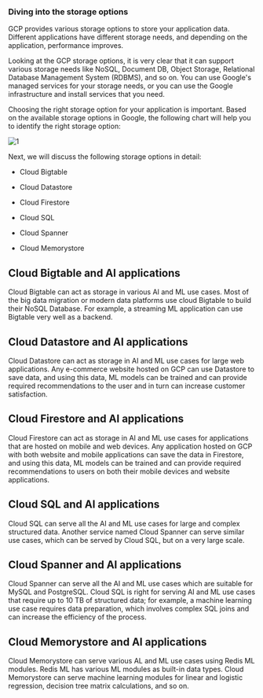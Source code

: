 
### Diving into the storage options

GCP provides various storage options to store your application data. Different applications have different storage needs, and depending on the application, performance improves.

Looking at the GCP storage options, it is very clear that it can support various storage needs like NoSQL, Document DB, Object Storage, Relational Database Management System (RDBMS), and so on. You can use Google's managed services for your storage needs, or you can use the Google infrastructure and install services that you need.

Choosing the right storage option for your application is important. Based on the available storage options in Google, the following chart will help you to identify the right storage option:


![1](https://user-images.githubusercontent.com/23625821/122635361-bbb09e80-d0e3-11eb-9570-5d05cda51873.png)


Next, we will discuss the following storage options in detail:

- Cloud Bigtable
- Cloud Datastore
- Cloud Firestore

- Cloud SQL
- Cloud Spanner
- Cloud Memorystore

## Cloud Bigtable and AI applications

Cloud Bigtable can act as storage in various AI and ML use cases. Most of the big data migration or modern data platforms use cloud Bigtable to build their NoSQL Database. For example, a streaming ML application can use Bigtable very well as a backend.


## Cloud Datastore and AI applications

Cloud Datastore can act as storage in AI and ML use cases for large web applications. Any e-commerce website hosted on GCP can use Datastore to save data, and using this data, ML models can be trained and can provide required recommendations to the user and in turn can increase customer satisfaction.


## Cloud Firestore and AI applications

Cloud Firestore can act as storage in AI and ML use cases for applications that are hosted on mobile and web devices. Any application hosted on GCP with both website and mobile applications can save the data in Firestore, and using this data, ML models can be trained and can provide required recommendations to users on both their mobile devices and website applications.


## Cloud SQL and AI applications

Cloud SQL can serve all the AI and ML use cases for large and complex structured data. Another service named Cloud Spanner can serve similar use cases, which can be served by Cloud SQL, but on a very large scale.


## Cloud Spanner and AI applications

Cloud Spanner can serve all the AI and ML use cases which are suitable for MySQL and PostgreSQL. Cloud SQL is right for serving AI and ML use cases that require up to 10 TB of structured data; for example, a machine learning use case requires data preparation, which involves complex SQL joins and can increase the efficiency of the process.

## Cloud Memorystore and AI applications

Cloud Memorystore can serve various AL and ML use cases using Redis ML modules. Redis ML has various ML modules as built-in data types. Cloud Memorystore can serve machine learning modules for linear and logistic regression, decision tree matrix calculations, and so on.


